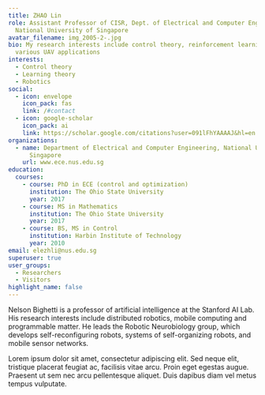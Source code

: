 ```yaml
---
title: ZHAO Lin
role: Assistant Professor of CISR, Dept. of Electrical and Computer Engineering,
  National University of Singapore
avatar_filename: img_2005-2-.jpg
bio: My research interests include control theory, reinforcement learning, and
  various UAV applications
interests:
  - Control theory
  - Learning theory
  - Robotics
social:
  - icon: envelope
    icon_pack: fas
    link: /#contact
  - icon: google-scholar
    icon_pack: ai
    link: https://scholar.google.com/citations?user=091lFhYAAAAJ&hl=en
organizations:
  - name: Department of Electrical and Computer Engineering, National University of
      Singapore
    url: www.ece.nus.edu.sg
education:
  courses:
    - course: PhD in ECE (control and optimization)
      institution: The Ohio State University
      year: 2017
    - course: MS in Mathematics
      institution: The Ohio State University
      year: 2017
    - course: BS, MS in Control
      institution: Harbin Institute of Technology
      year: 2010
email: elezhli@nus.edu.sg
superuser: true
user_groups:
  - Researchers
  - Visitors
highlight_name: false
---
```


Nelson Bighetti is a professor of artificial intelligence at the Stanford AI Lab. His research interests include distributed robotics, mobile computing and programmable matter. He leads the Robotic Neurobiology group, which develops self-reconfiguring robots, systems of self-organizing robots, and mobile sensor networks.

Lorem ipsum dolor sit amet, consectetur adipiscing elit. Sed neque elit, tristique placerat feugiat ac, facilisis vitae arcu. Proin eget egestas augue. Praesent ut sem nec arcu pellentesque aliquet. Duis dapibus diam vel metus tempus vulputate.
